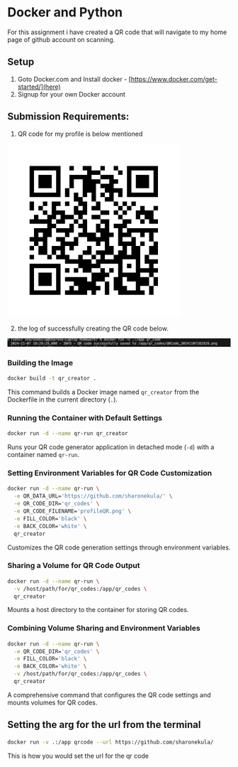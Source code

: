 # Docker and Python

For this assignment i have created a QR code that will navigate to my home page of github account on scanning.


## Setup
1.  Goto Docker.com and Install docker - [https://www.docker.com/get-started/](here)
2.  Signup for your own Docker account 

## Submission Requirements:

1. QR code for my profile is below mentioned

![QR for git profile](./QRCode_20241107131204.png)

2. the log of successfully creating the QR code below.

![Output log](./image.png)


### Building the Image

```sh
docker build -t qr_creator .
```
This command builds a Docker image named `qr_creator` from the Dockerfile in the current directory (`.`).

### Running the Container with Default Settings
```sh
docker run -d --name qr-run qr_creator
```

Runs your QR code generator application in detached mode (`-d`) with a container named `qr-run`.

### Setting Environment Variables for QR Code Customization

```sh
docker run -d --name qr-run \
  -e QR_DATA_URL='https://github.com/sharonekula/' \
  -e QR_CODE_DIR='qr_codes' \
  -e QR_CODE_FILENAME='profileQR.png' \
  -e FILL_COLOR='black' \
  -e BACK_COLOR='white' \
  qr_creator
```
Customizes the QR code generation settings through environment variables.

### Sharing a Volume for QR Code Output

```sh
docker run -d --name qr-run \
  -v /host/path/for/qr_codes:/app/qr_codes \
  qr_creator
```
Mounts a host directory to the container for storing QR codes.

### Combining Volume Sharing and Environment Variables

```sh
docker run -d --name qr-run \
  -e QR_CODE_DIR='qr_codes' \
  -e FILL_COLOR='black' \
  -e BACK_COLOR='white' \
  -v /host/path/for/qr_codes:/app/qr_codes \
  qr_creator
```

A comprehensive command that configures the QR code settings and mounts volumes for QR codes.

## Setting the arg for the url from the terminal
```sh
docker run -v .:/app qrcode --url https://github.com/sharonekula/
```
This is how you would set the url for the qr code

